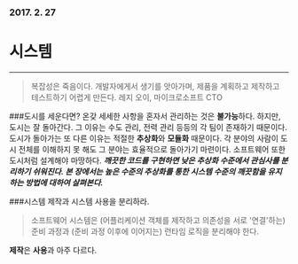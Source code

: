 ### 2017. 2. 27
# 시스템
---
> 복잡성은 죽음이다. 개발자에게서 생기를 앗아가며, 제품을 계획하고 제작하고 테스트하기 어렵게 만든다. 
레지 오이, 마이크로소프트 CTO

###도시를 세운다면?
온갖 세세한 사항을 혼자서 관리하는 것은 **불가능**하다. 하지만, 도시는 잘 돌아간다. 그 이유는 수도 관리, 전력 관리 등등의 각 팀이 존재하기 때문이다. 
도시가 돌아가는 또 다른 이유는 적절한 **추상화**와 **모듈화** 때문이다. 각 분야의 사람이 도시 전체를 이해하지 못 해도 그 분야는 효율적으로 돌아가기 마련이다. 
소프트웨어 또한 도시처럼 설계해야 마땅하다. ***깨끗한 코드를 구현하면 낮은 추상화 수준에서 관심사를 분리하기 쉬워진다. 본 장에서는 높은 수준의 추상화를 통한 시스템 수준의 깨끗함을 유지하는 방법에 대하여 살펴본다.***

###시스템 제작과 시스템 사용을 분리하라.
> 소프트웨어 시스템은 (어플리케이션 객체를 제작하고 의존성을 서로 '연결'하는) 준비 과정과 (준비 과정 이후에 이어지는) 런타임 로직을 분리해야 한다.

**제작**은 **사용**과 아주 다르다. 



